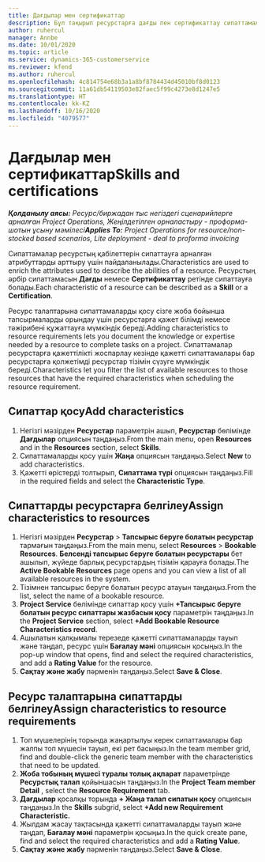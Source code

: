 ```yaml
---
title: Дағдылар мен сертификаттар
description: Бұл тақырып ресурстарға дағды пен сертификаттау сипаттамаларын қосу туралы ақпарат береді.
author: ruhercul
manager: Annbe
ms.date: 10/01/2020
ms.topic: article
ms.service: dynamics-365-customerservice
ms.reviewer: kfend
ms.author: ruhercul
ms.openlocfilehash: 4c814754e68b3a1a8bf8784434d45010bf8d0123
ms.sourcegitcommit: 11a61db54119503e82faec5f99c4273e8d1247e5
ms.translationtype: HT
ms.contentlocale: kk-KZ
ms.lasthandoff: 10/16/2020
ms.locfileid: "4079577"
---
```

# <a name="skills-and-certifications"></a><span data-ttu-id="898f4-103">Дағдылар мен сертификаттар</span><span class="sxs-lookup"><span data-stu-id="898f4-103">Skills and certifications</span></span>
<span data-ttu-id="898f4-104">_**Қолданылу аясы:** Ресурс/биржадан тыс негіздегі сценарийлерге арналған Project Operations, Жеңілдетілген орналастыру - проформа-шотын ұсыну мәмілесі_</span><span class="sxs-lookup"><span data-stu-id="898f4-104">_**Applies To:** Project Operations for resource/non-stocked based scenarios, Lite deployment - deal to proforma invoicing_</span></span>

<span data-ttu-id="898f4-105">Сипаттамалар ресурстың қабілеттерін сипаттауға арналған атрибуттарды арттыру үшін пайдаланылады.</span><span class="sxs-lookup"><span data-stu-id="898f4-105">Characteristics are used to enrich the attributes used to describe the abilities of a resource.</span></span> <span data-ttu-id="898f4-106">Ресурстың әрбір сипаттамасын **Дағды** немесе **Сертификаттау** ретінде сипаттауға болады.</span><span class="sxs-lookup"><span data-stu-id="898f4-106">Each characteristic of a resource can be described as a **Skill** or a **Certification**.</span></span>

<span data-ttu-id="898f4-107">Ресурс талаптарына сипаттамаларды қосу сізге жоба бойынша тапсырмаларды орындау үшін ресурстарға қажет білімді немесе тәжірибені құжаттауға мүмкіндік береді.</span><span class="sxs-lookup"><span data-stu-id="898f4-107">Adding characteristics to resource requirements lets you document the knowledge or expertise needed by a resource to complete tasks on a project.</span></span> <span data-ttu-id="898f4-108">Сипаттамалар ресурстарға қажеттілікті жоспарлау кезінде қажетті сипаттамалары бар ресурстарға қолжетімді ресурстар тізімін сүзуге мүмкіндік береді.</span><span class="sxs-lookup"><span data-stu-id="898f4-108">Characteristics let you filter the list of available resources to those resources that have the required characteristics when scheduling the resource requirement.</span></span>

## <a name="add-characteristics"></a><span data-ttu-id="898f4-109">Сипаттар қосу</span><span class="sxs-lookup"><span data-stu-id="898f4-109">Add characteristics</span></span>

1. <span data-ttu-id="898f4-110">Негізгі мәзірден **Ресурстар** параметрін ашып, **Ресурстар** бөлімінде **Дағдылар** опциясын таңдаңыз.</span><span class="sxs-lookup"><span data-stu-id="898f4-110">From the main menu, open **Resources** and in the **Resources** section, select **Skills**.</span></span>
2. <span data-ttu-id="898f4-111">Сипаттамаларды қосу үшін **Жаңа** опциясын таңдаңыз.</span><span class="sxs-lookup"><span data-stu-id="898f4-111">Select **New** to add characteristics.</span></span>
3. <span data-ttu-id="898f4-112">Қажетті өрістерді толтырып, **Сипаттама түрі** опциясын таңдаңыз.</span><span class="sxs-lookup"><span data-stu-id="898f4-112">Fill in the required fields and select the **Characteristic Type**.</span></span>

## <a name="assign-characteristics-to-resources"></a><span data-ttu-id="898f4-113">Сипаттарды ресурстарға белгілеу</span><span class="sxs-lookup"><span data-stu-id="898f4-113">Assign characteristics to resources</span></span>

1. <span data-ttu-id="898f4-114">Негізгі мәзірден **Ресурстар** > **Тапсырыс беруге болатын ресурстар** тармағын таңдаңыз.</span><span class="sxs-lookup"><span data-stu-id="898f4-114">From the main menu, select **Resources** > **Bookable Resources**.</span></span> <span data-ttu-id="898f4-115">**Белсенді тапсырыс беруге болатын ресурстары** бет ашылып, жүйеде барлық ресурстардың тізімін қарауға болады.</span><span class="sxs-lookup"><span data-stu-id="898f4-115">The **Active Bookable Resources** page opens and you can view a list of all available resources in the system.</span></span>
2. <span data-ttu-id="898f4-116">Тізімнен тапсырыс беруге болатын ресурс атауын таңдаңыз.</span><span class="sxs-lookup"><span data-stu-id="898f4-116">From the list, select the name of a bookable resource.</span></span>
3. <span data-ttu-id="898f4-117">**Project Service** бөлімінде сипаттар қосу үшін **+Тапсырыс беруге болатын ресурс сипаттары жазбасын қосу** параметрін таңдаңыз.</span><span class="sxs-lookup"><span data-stu-id="898f4-117">In the **Project Service** section, select **+Add Bookable Resource Characteristics record**.</span></span>
4. <span data-ttu-id="898f4-118">Ашылатын қалқымалы терезеде қажетті сипаттамаларды тауып және таңдап, ресурс үшін **Бағалау мәні** опциясын қосыңыз.</span><span class="sxs-lookup"><span data-stu-id="898f4-118">In the pop-up window that opens, find and select the required characteristics, and add a **Rating Value** for the resource.</span></span>
5. <span data-ttu-id="898f4-119">**Сақтау және жабу** пәрменін таңдаңыз.</span><span class="sxs-lookup"><span data-stu-id="898f4-119">Select **Save & Close**.</span></span>

## <a name="assign-characteristics-to-resource-requirements"></a><span data-ttu-id="898f4-120">Ресурс талаптарына сипаттарды белгілеу</span><span class="sxs-lookup"><span data-stu-id="898f4-120">Assign characteristics to resource requirements</span></span>

1. <span data-ttu-id="898f4-121">Топ мүшелерінің торында жаңартылуы керек сипаттамалары бар жалпы топ мүшесін тауып, екі рет басыңыз.</span><span class="sxs-lookup"><span data-stu-id="898f4-121">In the team member grid, find and double-click the generic team member with the characteristics that need to be updated.</span></span>
2. <span data-ttu-id="898f4-122">**Жоба тобының мүшесі туралы толық ақпарат** параметрінде **Ресурстық талап** қойыншасын таңдаңыз.</span><span class="sxs-lookup"><span data-stu-id="898f4-122">In the **Project Team member Detail** , select the **Resource Requirement** tab.</span></span>
3. <span data-ttu-id="898f4-123">**Дағдылар** қосалқы торында **+ Жаңа талап сипатын қосу** опциясын таңдаңыз.</span><span class="sxs-lookup"><span data-stu-id="898f4-123">In the **Skills** subgrid, select **+Add new Requirement Characteristic.**</span></span>
4. <span data-ttu-id="898f4-124">Жылдам жасау тақтасында қажетті сипаттамаларды тауып және таңдап, **Бағалау мәні** параметрін қосыңыз.</span><span class="sxs-lookup"><span data-stu-id="898f4-124">In the quick create pane, find and select the required characteristics and add a **Rating Value**.</span></span>
5. <span data-ttu-id="898f4-125">**Сақтау және жабу** пәрменін таңдаңыз.</span><span class="sxs-lookup"><span data-stu-id="898f4-125">Select **Save & Close**.</span></span>